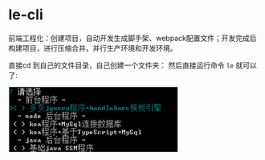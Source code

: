 # le-cli
前端工程化：创建项目，自动开发生成脚手架、webpack配置文件；开发完成后构建项目，进行压缩合并，并行生产环境和开发环境。



直接cd 到自己的文件目录，自己创建一个文件夹：
然后直接运行命令 `le` 就可以了:

![01](./static/img/01.png)


